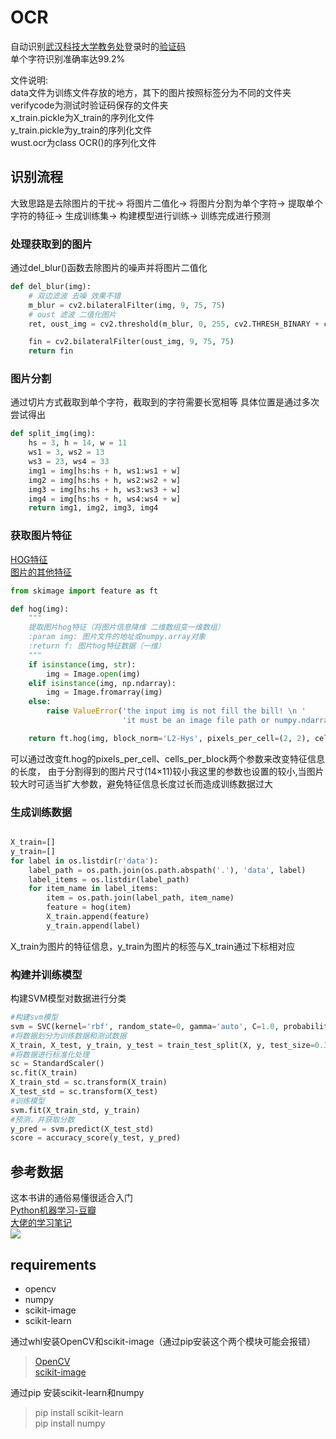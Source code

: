 # OCR
自动识别[武汉科技大学教务处](http://jwxt.wust.edu.cn/whkjdx/)登录时的[验证码](http://jwxt.wust.edu.cn/whkjdx/verifycode.servlet?0.12337475696465894)  
单个字符识别准确率达99.2%


文件说明:  
data文件为训练文件存放的地方，其下的图片按照标签分为不同的文件夹  
verifycode为测试时验证码保存的文件夹  
x_train.pickle为X_train的序列化文件  
y_train.pickle为y_train的序列化文件  
wust.ocr为class OCR()的序列化文件  


## 识别流程
大致思路是去除图片的干扰→ 将图片二值化→ 将图片分割为单个字符→ 提取单个字符的特征→ 生成训练集→ 构建模型进行训练→ 训练完成进行预测

### 处理获取到的图片
通过del_blur()函数去除图片的噪声并将图片二值化
```python
def del_blur(img):
	# 双边滤波 去噪 效果不错
	m_blur = cv2.bilateralFilter(img, 9, 75, 75)
	# oust 滤波 二值化图片
	ret, oust_img = cv2.threshold(m_blur, 0, 255, cv2.THRESH_BINARY + cv2.THRESH_OTSU)

	fin = cv2.bilateralFilter(oust_img, 9, 75, 75)
	return fin

```
### 图片分割
通过切片方式截取到单个字符，截取到的字符需要长宽相等
具体位置是通过多次尝试得出
```python
def split_img(img):
	hs = 3, h = 14, w = 11
	ws1 = 3, ws2 = 13
	ws3 = 23, ws4 = 33
	img1 = img[hs:hs + h, ws1:ws1 + w]
	img2 = img[hs:hs + h, ws2:ws2 + w]
	img3 = img[hs:hs + h, ws3:ws3 + w]
	img4 = img[hs:hs + h, ws4:ws4 + w]
	return img1, img2, img3, img4

```

### 获取图片特征
[HOG特征](https://www.jianshu.com/p/d3f93c360226)  
[图片的其他特征](http://dataunion.org/20584.html)

```python
from skimage import feature as ft

def hog(img):
	"""
	提取图片hog特征（将图片信息降维 二维数组变一维数组）
	:param img: 图片文件的地址或numpy.array对象
	:return f: 图片hog特征数据（一维）
	"""
	if isinstance(img, str):
		img = Image.open(img)
	elif isinstance(img, np.ndarray):
		img = Image.fromarray(img)
	else:
		raise ValueError('the input img is not fill the bill! \n '
						 'it must be an image file path or numpy.ndarray')

	return ft.hog(img, block_norm='L2-Hys', pixels_per_cell=(2, 2), cells_per_block=(2, 2))

```
可以通过改变ft.hog的pixels_per_cell、cells_per_block两个参数来改变特征信息的长度，
由于分割得到的图片尺寸(14×11)较小我这里的参数也设置的较小,当图片较大时可适当扩大参数，避免特征信息长度过长而造成训练数据过大

### 生成训练数据

```python

X_train=[]
y_train=[]
for label in os.listdir(r'data'):
	label_path = os.path.join(os.path.abspath('.'), 'data', label)
	label_items = os.listdir(label_path)
	for item_name in label_items:
		item = os.path.join(label_path, item_name)
		feature = hog(item)
		X_train.append(feature)
		y_train.append(label)

```
X_train为图片的特征信息，y_train为图片的标签与X_train通过下标相对应

### 构建并训练模型
构建SVM模型对数据进行分类
```python
#构建svm模型
svm = SVC(kernel='rbf', random_state=0, gamma='auto', C=1.0, probability=True)
#将数据划分为训练数据和测试数据
X_train, X_test, y_train, y_test = train_test_split(X, y, test_size=0.3,random_state=0)
#将数据进行标准化处理
sc = StandardScaler()
sc.fit(X_train)
X_train_std = sc.transform(X_train)
X_test_std = sc.transform(X_test)
#训练模型
svm.fit(X_train_std, y_train)
#预测，并获取分数
y_pred = svm.predict(X_test_std)
score = accuracy_score(y_test, y_pred)
```

## 参考数据
这本书讲的通俗易懂很适合入门  
[Python机器学习-豆瓣](https://book.douban.com/subject/27000110/)  
[大佬的学习笔记](https://ljalphabeta.gitbooks.io/python-/content/)  
![](https://img1.doubanio.com/lpic/s29407827.jpg)

## requirements
* opencv
* numpy
* scikit-image
* scikit-learn

通过whl安装OpenCV和scikit-image（通过pip安装这个两个模块可能会报错）
> [OpenCV](https://www.lfd.uci.edu/~gohlke/pythonlibs/#opencv)  
> [scikit-image](http://www.lfd.uci.edu/~gohlke/pythonlibs/#scikit-image)

通过pip 安装scikit-learn和numpy
> pip install scikit-learn  
> pip install numpy












